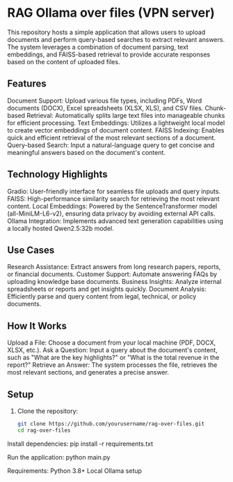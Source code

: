 # RAG Ollama over files (VPN server)

This repository hosts a simple application that allows users to upload documents and perform query-based searches to extract relevant answers. The system leverages a combination of document parsing, text embeddings, and FAISS-based retrieval to provide accurate responses based on the content of uploaded files.

## Features

Document Support: Upload various file types, including PDFs, Word documents (DOCX), Excel spreadsheets (XLSX, XLS), and CSV files.
Chunk-based Retrieval: Automatically splits large text files into manageable chunks for efficient processing.
Text Embeddings: Utilizes a lightweight local model to create vector embeddings of document content.
FAISS Indexing: Enables quick and efficient retrieval of the most relevant sections of a document.
Query-based Search: Input a natural-language query to get concise and meaningful answers based on the document's content.

## Technology Highlights
Gradio: User-friendly interface for seamless file uploads and query inputs.
FAISS: High-performance similarity search for retrieving the most relevant content.
Local Embeddings: Powered by the SentenceTransformer model (all-MiniLM-L6-v2), ensuring data privacy by avoiding external API calls.
Ollama Integration: Implements advanced text generation capabilities using a locally hosted Qwen2.5:32b model.
## Use Cases
Research Assistance: Extract answers from long research papers, reports, or financial documents.
Customer Support: Automate answering FAQs by uploading knowledge base documents.
Business Insights: Analyze internal spreadsheets or reports and get insights quickly.
Document Analysis: Efficiently parse and query content from legal, technical, or policy documents.

## How It Works
Upload a File: Choose a document from your local machine (PDF, DOCX, XLSX, etc.).
Ask a Question: Input a query about the document's content, such as "What are the key highlights?" or "What is the total revenue in the report?"
Retrieve an Answer: The system processes the file, retrieves the most relevant sections, and generates a precise answer.

## Setup

1. Clone the repository:
   ```bash
   git clone https://github.com/yourusername/rag-over-files.git
   cd rag-over-files

Install dependencies:
pip install -r requirements.txt

Run the application:
python main.py

Requirements:
Python 3.8+
Local Ollama setup

